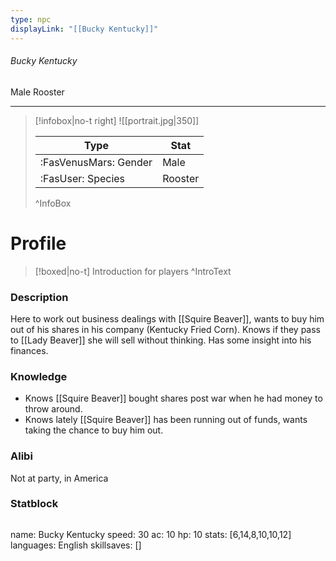```yaml
---
type: npc
displayLink: "[[Bucky Kentucky]]"
---
```


###### Bucky Kentucky
<span class="sub2">Male Rooster </span>
___

> [!infobox|no-t right]
> ![[portrait.jpg|350]]
>
> | Type | Stat |
> | ---- | ---- |
> | :FasVenusMars: Gender | Male |
> | :FasUser: Species | Rooster |
>^InfoBox

# Profile

> [!boxed|no-t]
> Introduction for players
>^IntroText

### Description
Here to work out business dealings with [[Squire Beaver]], wants to buy him out of his shares in his company (Kentucky Fried Corn). Knows if they pass to [[Lady Beaver]] she will sell without thinking. Has some insight into his finances.

### Knowledge
- Knows [[Squire Beaver]] bought shares post war when he had money to throw around.
- Knows lately [[Squire Beaver]] has been running out of funds, wants taking the chance to buy him out.

### Alibi 
Not at party, in America

### Statblock
>```statblock
name: Bucky Kentucky
speed: 30
ac: 10
hp: 10
stats: [6,14,8,10,10,12]
languages: English
skillsaves: []